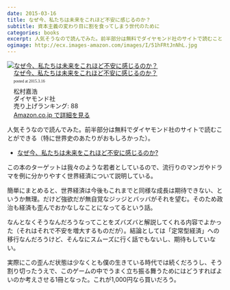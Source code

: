 ```yaml
---
date: 2015-03-16
title: なぜ今、私たちは未来をこれほど不安に感じるのか？
subtitle: 資本主義の変わり目に割を食ってしまう世代のために
categories: books
excerpt: 人気そうなので読んでみた。前半部分は無料でダイヤモンド社のサイトで読むことができる（特に世界史のあたりがおもしろかった）。
ogimage: http://ecx.images-amazon.com/images/I/51hFRtJnNhL.jpg
---
```


<div class="azlink-box"><div class="azlink-image" style="float:left"><a href="http://www.amazon.co.jp/exec/obidos/ASIN/B00TPC8JYI/warikiru-22/" name="azlinklink" target="_blank"><img src="http://ecx.images-amazon.com/images/I/51hFRtJnNhL._SL160_.jpg" alt="なぜ今、私たちは未来をこれほど不安に感じるのか？" style="border:none" /></a></div><div class="azlink-info" style="float:left;margin-left:15px;line-height:120%"><div class="azlink-name" style="margin-bottom:10px;line-height:120%"><a href="http://www.amazon.co.jp/exec/obidos/ASIN/B00TPC8JYI/warikiru-22/" name="azlinklink" target="_blank">なぜ今、私たちは未来をこれほど不安に感じるのか？</a><div class="azlink-powered-date" style="font-size:7pt;margin-top:5px;font-family:verdana;line-height:120%">posted at 2015.3.16</div></div><div class="azlink-detail">松村嘉浩<br />ダイヤモンド社<br />売り上げランキング: 88<br /></div><div class="azlink-link" style="margin-top:5px"><a href="http://www.amazon.co.jp/exec/obidos/ASIN/B00TPC8JYI/warikiru-22/" target="_blank">Amazon.co.jp で詳細を見る</a></div></div><div class="azlink-footer" style="clear:left"></div></div>

人気そうなので読んでみた。前半部分は無料でダイヤモンド社のサイトで読むことができる（特に世界史のあたりがおもしろかった）。

+ [なぜ今、私たちは未来をこれほど不安に感じるのか?](http://diamond.jp/category/s-miraihuan)

この本のターゲットは我々のような若者としているので、流行りのマンガやドラマを例に分かりやすく世界経済について説明している。

簡単にまとめると、世界経済は今後もこれまでと同様な成長は期待できない、というか無理。だけど強欲だが無自覚なジッジとバッバがそれを望む。そのため政治も経済も歪んでおかなしなことになってるという話。

なんとなくそうなんだろうなってことをズバズバと解説してくれる内容でよかった（それはそれで不安を増大するものだが）。結論としては「定常型経済」への移行なんだろうけど、そんなにスムーズに行く話でもないし、期待もしていない。

実際にこの歪んだ状態は少なくとも僕の生きている時代では続くだろうし、そう割り切ったうえで、このゲームの中でうまく立ち振る舞うためにはどうすればよいのか考えさせる1冊となった。これが1,000円なら買いだろう。